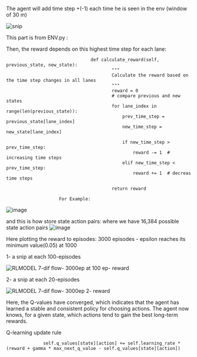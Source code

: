 

The agent will add time step +(-1) each time he is seen in the env (window of 30 m) 


![snip](https://github.com/user-attachments/assets/7b7ef096-d9dd-44a7-980c-05f80babfb51)


This part is from ENV.py :

            


Then, the reward depends on this highest time step for each lane:

                                    def calculate_reward(self, previous_state, new_state):
                                            """
                                            Calculate the reward based on the time step changes in all lanes
                                            """
                                            reward = 0
                                            # compare previous and new states
                                            for lane_index in range(len(previous_state)):
                                                prev_time_step = previous_state[lane_index]
                                                new_time_step = new_state[lane_index]
                                    
                                                if new_time_step > prev_time_step:
                                                    reward -= 1  # increasing time steps
                                                elif new_time_step < prev_time_step:
                                                    reward += 1  # decreas time steps
                                    
                                            return reward

                        For Example:
                        
![image](https://github.com/user-attachments/assets/8279417f-7e43-4623-9760-7d344039479e)

and this is how store state action pairs: 
where we have 16,384 possible state action pairs 
![image](https://github.com/user-attachments/assets/49e7a7e9-789f-4289-8c39-3a925112fe18)





Here plotting the reward to episodes: 
3000 episodes - epsilon reaches its minimum value(0.05) at 1000 

1- a snip at each 100-episodes 


![RLMODEL 7-dif flow- 3000ep at 100 ep- reward](https://github.com/user-attachments/assets/3c7458b2-e249-49e5-b655-5e912b8e7e14)

2- a snip at each 20-episodes 

![RLMODEL 7-dif flow- 3000ep 2- reward](https://github.com/user-attachments/assets/0f77eff1-c267-46db-8fa5-b2dd642eff37)



Here, the Q-values have converged, which indicates that the agent has learned a stable and consistent policy for choosing actions. The agent now knows, for a given state, which actions tend to gain the best long-term rewards.




Q-learning update rule
                  
                  
                  
                  self.q_values[state][action] += self.learning_rate * (reward + gamma * max_next_q_value - self.q_values[state][action])


